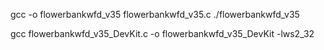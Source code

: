 gcc -o flowerbankwfd_v35 flowerbankwfd_v35.c
./flowerbankwfd_v35

gcc flowerbankwfd_v35_DevKit.c -o flowerbankwfd_v35_DevKit -lws2_32